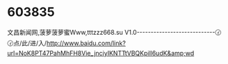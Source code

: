 # 603835
文昌新闻网,菠萝菠萝蜜Www,tttzzz668.su V1.0----------------------------🕝🕝点/此/进/入/http://www.baidu.com/link?url=NoK8PT47PahMhFH8Vie_jnciyIKNTTtVBQKpill6udK&amp;wd
